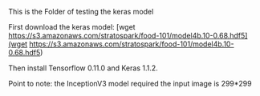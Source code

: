 This is the Folder of testing the keras model

First download the keras model: [wget https://s3.amazonaws.com/stratospark/food-101/model4b.10-0.68.hdf5](wget https://s3.amazonaws.com/stratospark/food-101/model4b.10-0.68.hdf5)

Then install Tensorflow 0.11.0 and Keras 1.1.2.

Point to note: the InceptionV3 model required the input image is 299*299
